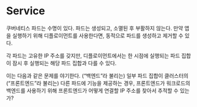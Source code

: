 # Service

쿠버네티스 파드는 수명이 있다. 파드는 생성되고, 소멸된 후 부활하지 않는다. 만약 앱을 실행하기 위해 디플로이먼트를 사용한다면, 동적으로 파드를 생성하고 제거할 수 있다.

각 파드는 고유한 IP 주소를 갖지만, 디플로이먼트에서는 한 시점에 실행되는 파드 집합이 잠시 후 실행되는 해당 파드 집합과 다를 수 있다.

이는 다음과 같은 문제를 야기한다. (“백엔드”라 불리는) 일부 파드 집합이 클러스터의 (“프론트엔드”라 불리는) 다른 파드에 기능을 제공하는 경우, 프론트엔드가 워크로드의 백엔드를 사용하기 위해 프론트엔드가 어떻게 연결할 IP 주소를 찾아서 추적할 수 있는가?
